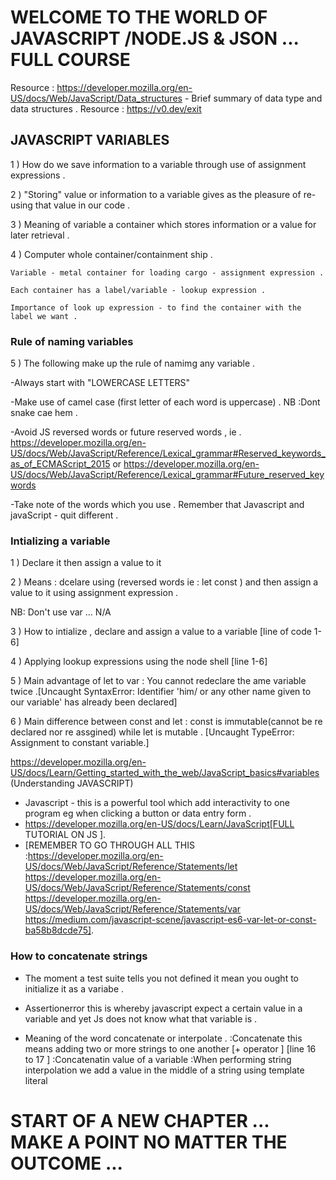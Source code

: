 # WELCOME TO THE WORLD OF JAVASCRIPT /NODE.JS & JSON ... FULL COURSE
Resource : https://developer.mozilla.org/en-US/docs/Web/JavaScript/Data_structures - Brief summary of data type and data structures .
Resource : https://v0.dev/exit
##  JAVASCRIPT VARIABLES 
1 ) How do we save information to a variable through use of assignment expressions .

2 ) "Storing" value or information to a variable gives as the pleasure of re-using that value in our code .

3 ) Meaning of variable a container which stores information or a value for later retrieval .

4 ) Computer whole container/containment  ship .
    
    Variable - metal container for loading cargo - assignment expression .
    
    Each container has a label/variable - lookup expression .
    
    Importance of look up expression - to find the container with the label we want .

### Rule of naming variables
5 ) The following make up the rule of namimg any variable .
  
   -Always start with "LOWERCASE LETTERS"
   
   -Make use of camel case (first letter of each word is uppercase) . NB :Dont snake cae hem .

   -Avoid JS reversed words or future reserved words , ie . https://developer.mozilla.org/en-US/docs/Web/JavaScript/Reference/Lexical_grammar#Reserved_keywords_as_of_ECMAScript_2015 or https://developer.mozilla.org/en-US/docs/Web/JavaScript/Reference/Lexical_grammar#Future_reserved_keywords

   -Take note of the words which you use . Remember that Javascript and javaScript - quit different .

### Intializing a variable 
1 ) Declare it then assign a value to it 

2 ) Means : dcelare using (reversed words ie : let const ) and then assign a value to it using assignment expression .

NB: Don't use var ... N/A 

3 ) How to intialize , declare and assign a value to a variable [line of code 1-6]

4 ) Applying lookup expressions using the node shell [line 1-6]


5 ) Main advantage of let to var : You cannot redeclare the ame variable twice .[Uncaught SyntaxError: Identifier 'him/ or any other name given to our variable' has already been declared]

6 ) Main difference between const and let : const is immutable(cannot be re declared nor re assgined) while let is mutable . [Uncaught TypeError: Assignment to constant variable.]

https://developer.mozilla.org/en-US/docs/Learn/Getting_started_with_the_web/JavaScript_basics#variables (Understanding JAVASCRIPT)

- Javascript - this is a powerful tool which add interactivity to one program eg when clicking a button or data entry form .
- https://developer.mozilla.org/en-US/docs/Learn/JavaScript[FULL TUTORIAL ON JS ].
- [REMEMBER TO GO THROUGH ALL THIS :https://developer.mozilla.org/en-US/docs/Web/JavaScript/Reference/Statements/let https://developer.mozilla.org/en-US/docs/Web/JavaScript/Reference/Statements/const https://developer.mozilla.org/en-US/docs/Web/JavaScript/Reference/Statements/var https://medium.com/javascript-scene/javascript-es6-var-let-or-const-ba58b8dcde75].


### How to concatenate strings 
- The moment a test suite tells you not defined it mean you ought to initialize it as a variabe .
- Assertionerror this is whereby javascript expect a certain value in a variable and yet Js does not know what that variable is .

- Meaning of the word concatenate or interpolate .
    :Concatenate this means adding two or more strings to one another [+ operator ] [line 16 to 17 ]
    :Concatenatin value of a variable 
    :When performing string interpolation we add a value in the middle of a string using template literal 



# START OF A NEW CHAPTER ... MAKE A POINT NO MATTER THE OUTCOME ...
